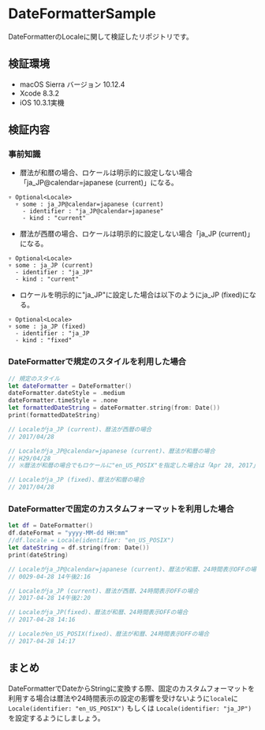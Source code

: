 # DateFormatterSample
DateFormatterのLocaleに関して検証したリポジトリです。

## 検証環境
- macOS Sierra バージョン 10.12.4
- Xcode 8.3.2
- iOS 10.3.1実機

## 検証内容

### 事前知識

- 暦法が和暦の場合、ロケールは明示的に設定しない場合「ja_JP@calendar=japanese (current)」になる。

```
▿ Optional<Locale>
  ▿ some : ja_JP@calendar=japanese (current)
    - identifier : "ja_JP@calendar=japanese"
    - kind : "current"
```

- 暦法が西暦の場合、ロケールは明示的に設定しない場合「ja_JP (current)」になる。

```
▿ Optional<Locale>
▿ some : ja_JP (current)
  - identifier : "ja_JP"
  - kind : "current"
```

- ロケールを明示的に"ja_JP"に設定した場合は以下のようにja_JP (fixed)になる。
```
▿ Optional<Locale>
▿ some : ja_JP (fixed)
  - identifier : "ja_JP
  - kind : "fixed"
```

### DateFormatterで規定のスタイルを利用した場合

``` swift
// 規定のスタイル
let dateFormatter = DateFormatter()
dateFormatter.dateStyle = .medium
dateFormatter.timeStyle = .none
let formattedDateString = dateFormatter.string(from: Date())
print(formattedDateString)

// Localeがja_JP (current)、暦法が西暦の場合
// 2017/04/28

// Localeがja_JP@calendar=japanese (current)、暦法が和暦の場合
// H29/04/28
// ※暦法が和暦の場合でもロケールに"en_US_POSIX"を指定した場合は「Apr 28, 2017」になる

// Localeがja_JP (fixed)、暦法が和暦の場合
// 2017/04/28

```

### DateFormatterで固定のカスタムフォーマットを利用した場合

``` swift
let df = DateFormatter()
df.dateFormat = "yyyy-MM-dd HH:mm"
//df.locale = Locale(identifier: "en_US_POSIX")
let dateString = df.string(from: Date())
print(dateString)

// Localeがja_JP@calendar=japanese (current)、暦法が和暦、24時間表示OFFの場合
// 0029-04-28 14午後2:16

// Localeがja_JP (current)、暦法が西暦、24時間表示OFFの場合
// 2017-04-28 14午後2:20

// Localeがja_JP(fixed)、暦法が和暦、24時間表示OFFの場合
// 2017-04-28 14:16

// Localeがen_US_POSIX(fixed)、暦法が和暦、24時間表示OFFの場合
// 2017-04-28 14:17
```

## まとめ
DateFormatterでDateからStringに変換する際、固定のカスタムフォーマットを利用する場合は暦法や24時間表示の設定の影響を受けないように`locale`に`Locale(identifier: "en_US_POSIX")` もしくは `Locale(identifier: "ja_JP")`を設定するようにしましょう。

